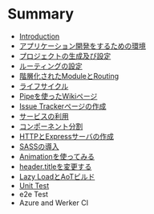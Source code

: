 # Summary

* [Introduction](README.md)
* [アプリケーション開発をするための環境](chapter1.md)
* [プロジェクトの生成及び設定](mac.md)
* [ルーティングの設定](routing.md)
* [階層化されたModuleとRouting](階層化されたmoduleとrouting.md)
* [ライフサイクル](ライフサイクル.md)
* [Pipeを使ったWikiページ](pipeの利用.md)
* [Issue Trackerページの作成](issue-trackerの作成.md)
* [サービスの利用](service.md)
* [コンポーネント分割](コンポーネント分割.md)
* [HTTPとExpressサーバの作成](http.md)
* [SASSの導入](sassの導入.md)
* [Animationを使ってみる](animation.md)
* [header.titleを変更する](titleを変更する.md)
* [Lazy LoadとAoTビルド](lazy-load.md)
* [Unit Test](unit-test.md)
* e2e Test
* Azure and Werker CI

